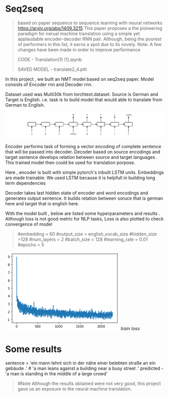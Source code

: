 # Seq2seq
 > based on paper sequence to sequence learning with neural networks
 >https://arxiv.org/abs/1409.3215
 >This paper proposes a the pioneering paradigm for nerual machine translation using a simple yet applaudable encoder-decoder RNN pair. Although, being the poorest of performers in this list, it earns a spot due to its novely.
Note: A few changes have been made in order to improve performance
>
>CODE - Translation(1) (1).ipynb
>
>SAVED MODEL - translate2_4.pth

In this project , we built an NMT model based on seq2seq paper. Model consists of Encoder rnn and Decoder rnn. 

Dataset used was Multi30k from torchtext.dataset. 
Source is German and Target is English. i.e. task is to build model that would able to translate from German to English.

![](https://github.com/AjinkyaDeshpande39/NLP/blob/master/seq2seq/block_diag.png)

Encoder performs task of forming a vector encoding of complete sentence that will be passed into decoder. 
Decoder based on source encodings and target sentence develops relation between source and target languages . This trained model then could be used for translation porpose.

Here , encoder is built with simple pytorch's inbuilt LSTM units. Embeddings are made trainable. We used LSTM because it is helpfull in building long term dependencies

Decoder takes last hidden state of encoder and word encodings and generates output sentence. It builds relation between soruce that is german here and target that is english here.

With the model built , below are listed some hyperparameters and results . Although loss is not good metric for NLP tasks, Loss is also plotted to check convergence of model
>
>#embedding = 60
>#output_size = english_vocab_size
>#hidden_size =128
>#num_layers = 2
>#batch_size = 128
>#learning_rate = 0.01
>#epochs = 5
>
![](https://github.com/AjinkyaDeshpande39/NLP/blob/master/seq2seq/train_loss.png)
*train loss*


# Some results 
sentence = 'ein mann lehnt sich in der nähe einer belebten straße an ein gebäude .'  # 'a man leans against a building near a busy street .'
predicted - 'a man is standing in the middle of a large crowd'

>#Note 
> Although the results obtained were not very good, this project gave us an exposure to the neural machine translation.
